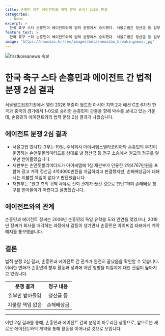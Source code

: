 ```yaml
---
title: 손흥민 이전 에이전트와 계약 분쟁 승리! 2심도 판결
categories:
  - News
excerpt: >
  한국 축구 스타 손흥민이 에이전트와의 법적 분쟁에서 승리했다. 서울고법은 정산금 등 일부 청구를 받아들였고, 손해배상금은 지불할 책임이 없다고 결정했다. 손흥민은 10년간 이어온 관계를 끊고 계약을 해지한 에이전트와의 갈등을 법정에서 이겼다. 손흥민의 부친 손웅정 씨가 운영하는 손앤풋볼리미티드가 상대로 낸 소송에서 원고의 일부 청구가 받아들여졌으며, 재판부는 손해배상 청구를 받아들이기 어렵다고 판단했다. 이에 따라 법정에서 손흥민이 유리한 판정을 받은 것으로 보인다.
feature_text: >
  한국 축구 스타 손흥민이 에이전트와의 법적 분쟁에서 승리했다. 서울고법은 정산금 등 일부 청구를 받아들였고, 손해배상금은 지불할 책임이 없다고 결정했다. 손흥민은 10년간 이어온 관계를 끊고 계약을 해지한 에이전트와의 갈등을 법정에서 이겼다. 손흥민의 부친 손웅정 씨가 운영하는 손앤풋볼리미티드가 상대로 낸 소송에서 원고의 일부 청구가 받아들여졌으며, 재판부는 손해배상 청구를 받아들이기 어렵다고 판단했다. 이에 따라 법정에서 손흥민이 유리한 판정을 받은 것으로 보인다.
image: 'https://newsdao.kr/res/images/meta/newsdao_breakingnews.jpg'
---
```


<p><img src="https://newsdao.kr/res/images/meta/newsdao_breakingnews.jpg" alt="firstkoreanews 속보" /></p>

<h1>한국 축구 스타 손흥민과 에이전트 간 법적 분쟁 2심 결과</h1>

<p data-ke-size="size16">서울월드컵경기장에서 열린 2026 북중미 월드컵 아시아 지역 2차 예선 C조 6차전 한국과 중국의 경기에서 1-0으로 승리한 손흥민이 관중을 향해 박수를 보내고 있는 가운데, 손흥민의 에이전트와의 법적 분쟁 2심 결과가 나왔습니다.</p>

<h2 data-ke-size="size26">에이전트 분쟁 2심 결과</h2>

<ul>
    <li>서울고법 민사12-3부는 19일, 주식회사 아이씨엠스텔라코리아와 손흥민의 부친이 운영하는 손앤풋볼리미티드를 상대로 낸 정산금 등 청구 소송에서 원고의 청구를 일부만 받아들였습니다.</li>
    <li>재판부는 손앤풋볼리미티드가 아이씨엠에 1심 재판부가 인용한 2억4767만원을 포함해 광고 계약 정산금 4억4000만원을 지급하라고 판결했지만, 손해배상금에 대해서는 지불할 책임이 없다고 판단했습니다.</li>
    <li>재판부는 "원고 측의 귀책 사유로 신뢰 관계가 끊긴 것으로 판단"하며 손해배상 청구를 받아들이기 어렵다고 설명했습니다.</li>
</ul>

<h2 data-ke-size="size26">에이전트와의 관계</h2>

<p data-ke-size="size16">손흥민과 에이전트 장씨는 2008년 손흥민의 독일 유학을 도와 인연을 맺었으나, 2019년 장씨가 회사를 매각하는 과정에서 갈등이 생기면서 손흥민은 아이씨엠 대표에게 계약 해지를 통보했습니다.</p>

<h2 data-ke-size="size26">결론</h2>

<p data-ke-size="size16">법적 분쟁 2심 결과, 손흥민과 에이전트 간 관계가 완전히 끝났음을 확인할 수 있습니다. 이러한 변화가 손흥민의 향후 활동과 성과에 어떤 영향을 미칠지에 대한 관심이 높아지고 있습니다.</p>

<table>
    <tr>
        <td style="text-align: center; height: 17px;"><b>분쟁 결과</b></td>
        <td style="text-align: center; height: 17px;"><b>청구 내용</b></td>
    </tr>
    <tr>
        <td style="text-align: center; height: 17px;">일부만 받아들임</td>
        <td style="text-align: center; height: 17px;">정산금 등</td>
    </tr>
    <tr>
        <td style="text-align: center; height: 17px;">지불할 책임 없음</td>
        <td style="text-align: center; height: 17px;">손해배상금</td>
    </tr>
</table>

<hr>

<p data-ke-size="size16">이번 2심 결과를 통해, 손흥민과 에이전트 간의 분쟁이 마무리된 상황으로, 앞으로는 새로운 에이전트와의 계약을 통해 활동을 이어나갈 것으로 보입니다.</p>

